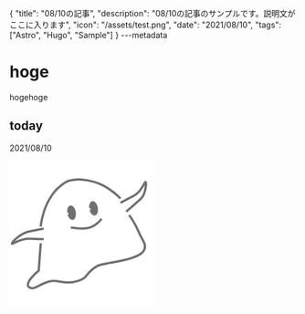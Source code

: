 {
  "title": "08/10の記事",
  "description": "08/10の記事のサンプルです。説明文がここに入ります",
  "icon": "/assets/test.png",
  "date": "2021/08/10",
  "tags": ["Astro", "Hugo", "Sample"]
}
---metadata

# hoge
hogehoge

## today
2021/08/10

![img](/assets/test.png)